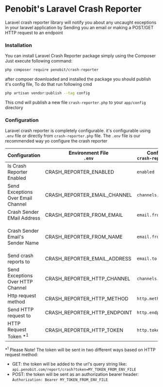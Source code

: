 # Penobit's Laravel Crash Reporter

Laravel crash reporter library will notify you about any uncaught exceptions in your laravel application by Sending you an email or making a POST/GET HTTP request to an endpoint

### Installation

You can install Laravel Crash Reporter package simply using the Composer
Just execute following command:

```bash
php composer require penobit/crash-reporter
```

after compoer downloaded and installed the package you should publish it's config file, To do that run following cmd

```bash
php artisan vendor:publish --tag config
```

This cmd will publish a new file `crash-reporter.php` to your `app/config` directory

### Configuration

Laravel crash reporter is completely configurable.
it's configurable using `.env` file or directly from `crash-reporter.php` file.
The `.env` file is our recommended way yo configure the crash reporter

|Configuration|Environment File <div>`.env`</div>|Config file <div>`crash-reporter.php`</div>|Default Value|
|---|---|---|---|
|Is Crash Reporter Enabled|CRASH_REPORTER_ENABLED|`enabled`|`false`|
|Send Exceptions Over Email Channel|CRASH_REPORTER_EMAIL_CHANNEL|`channels.email`|`true`|
|Crash Sender EMail Address|CRASH_REPORTER_FROM_EMAIL|`email.from.address`|`MAIL_FROM_ADDRESS` in `.env`|
|Crash Sender Email's Sender Name|CRASH_REPORTER_FROM_NAME|`email.from.address`|`MAIL_FROM_NAME` in `.env` if available `"Laravel Crash Reporter"` otherwise|
|Send crash reports to|CRASH_REPORTER_EMAIL_ADDRESS|`email.to`|`null`|
|Send Exceptions Over HTTP Channel|CRASH_REPORTER_HTTP_CHANNEL|`channels.http`|`false`|
|Http request method|CRASH_REPORTER_HTTP_METHOD|`http.method`|`"POST"`|
|Send HTTP request to|CRASH_REPORTER_HTTP_ENDPOINT|`http.endpoint`|`null`|
|HTTP Request Token *<sup>1</sup>|CRASH_REPORTER_HTTP_TOKEN|`http.token`|`null`|

*<sup>1</sup> Please Note!
The token will be sent in two different ways based on HTTP request method:
- GET: the token will be added to the url's query string like: `api.penobit.com/report/crash?token=MY_TOKEN_FROM_ENV_FILE`
- POST: the token will be sent as an authorization bearer header: `Authorization: Bearer MY_TOKEN_FROM_ENV_FILE`
